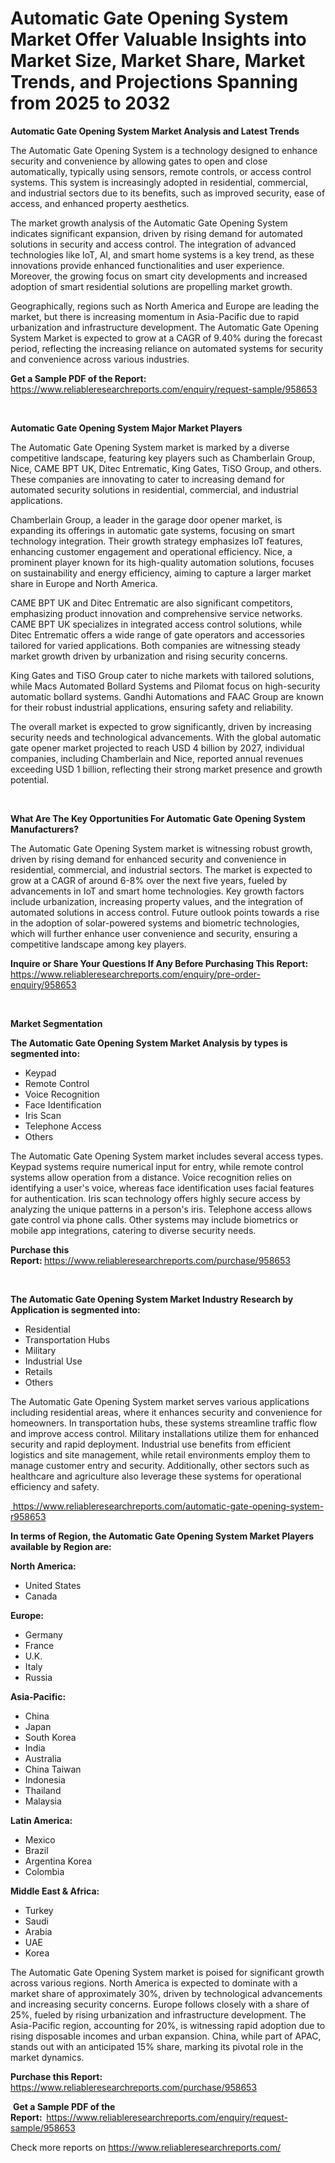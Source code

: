 <p><h1>Automatic Gate Opening System Market Offer Valuable Insights into Market Size, Market Share, Market Trends, and Projections Spanning from 2025 to 2032</h1></p><p><strong>Automatic Gate Opening System Market Analysis and Latest Trends</strong></p>
<p><p>The Automatic Gate Opening System is a technology designed to enhance security and convenience by allowing gates to open and close automatically, typically using sensors, remote controls, or access control systems. This system is increasingly adopted in residential, commercial, and industrial sectors due to its benefits, such as improved security, ease of access, and enhanced property aesthetics.</p><p>The market growth analysis of the Automatic Gate Opening System indicates significant expansion, driven by rising demand for automated solutions in security and access control. The integration of advanced technologies like IoT, AI, and smart home systems is a key trend, as these innovations provide enhanced functionalities and user experience. Moreover, the growing focus on smart city developments and increased adoption of smart residential solutions are propelling market growth.</p><p>Geographically, regions such as North America and Europe are leading the market, but there is increasing momentum in Asia-Pacific due to rapid urbanization and infrastructure development. The Automatic Gate Opening System Market is expected to grow at a CAGR of 9.40% during the forecast period, reflecting the increasing reliance on automated systems for security and convenience across various industries.</p></p>
<p><strong>Get a Sample PDF of the Report:&nbsp;</strong> <a href="https://www.reliableresearchreports.com/enquiry/request-sample/958653?utm_campaign=2185&utm_medium=2&utm_source=Github&utm_content=ia&utm_term=16022025&utm_id=automatic-gate-opening-system">https://www.reliableresearchreports.com/enquiry/request-sample/958653</a></p>
<p>&nbsp;</p>
<p><strong>Automatic Gate Opening System Major Market Players</strong></p>
<p><p>The Automatic Gate Opening System market is marked by a diverse competitive landscape, featuring key players such as Chamberlain Group, Nice, CAME BPT UK, Ditec Entrematic, King Gates, TiSO Group, and others. These companies are innovating to cater to increasing demand for automated security solutions in residential, commercial, and industrial applications.</p><p>Chamberlain Group, a leader in the garage door opener market, is expanding its offerings in automatic gate systems, focusing on smart technology integration. Their growth strategy emphasizes IoT features, enhancing customer engagement and operational efficiency. Nice, a prominent player known for its high-quality automation solutions, focuses on sustainability and energy efficiency, aiming to capture a larger market share in Europe and North America.</p><p>CAME BPT UK and Ditec Entrematic are also significant competitors, emphasizing product innovation and comprehensive service networks. CAME BPT UK specializes in integrated access control solutions, while Ditec Entrematic offers a wide range of gate operators and accessories tailored for varied applications. Both companies are witnessing steady market growth driven by urbanization and rising security concerns.</p><p>King Gates and TiSO Group cater to niche markets with tailored solutions, while Macs Automated Bollard Systems and Pilomat focus on high-security automatic bollard systems. Gandhi Automations and FAAC Group are known for their robust industrial applications, ensuring safety and reliability.</p><p>The overall market is expected to grow significantly, driven by increasing security needs and technological advancements. With the global automatic gate opener market projected to reach USD 4 billion by 2027, individual companies, including Chamberlain and Nice, reported annual revenues exceeding USD 1 billion, reflecting their strong market presence and growth potential.</p></p>
<p>&nbsp;</p>
<p><strong>What Are The Key Opportunities For Automatic Gate Opening System Manufacturers?</strong></p>
<p><p>The Automatic Gate Opening System market is witnessing robust growth, driven by rising demand for enhanced security and convenience in residential, commercial, and industrial sectors. The market is expected to grow at a CAGR of around 6-8% over the next five years, fueled by advancements in IoT and smart home technologies. Key growth factors include urbanization, increasing property values, and the integration of automated solutions in access control. Future outlook points towards a rise in the adoption of solar-powered systems and biometric technologies, which will further enhance user convenience and security, ensuring a competitive landscape among key players.</p></p>
<p><strong>Inquire or Share Your Questions If Any Before Purchasing This Report:</strong> <a href="https://www.reliableresearchreports.com/enquiry/pre-order-enquiry/958653?utm_campaign=2185&utm_medium=2&utm_source=Github&utm_content=ia&utm_term=16022025&utm_id=automatic-gate-opening-system">https://www.reliableresearchreports.com/enquiry/pre-order-enquiry/958653</a></p>
<p>&nbsp;</p>
<p><strong>Market Segmentation</strong></p>
<p><strong>The Automatic Gate Opening System Market Analysis by types is segmented into:</strong></p>
<p><ul><li>Keypad</li><li>Remote Control</li><li>Voice Recognition</li><li>Face Identification</li><li>Iris Scan</li><li>Telephone Access</li><li>Others</li></ul></p>
<p><p>The Automatic Gate Opening System market includes several access types. Keypad systems require numerical input for entry, while remote control systems allow operation from a distance. Voice recognition relies on identifying a user's voice, whereas face identification uses facial features for authentication. Iris scan technology offers highly secure access by analyzing the unique patterns in a person's iris. Telephone access allows gate control via phone calls. Other systems may include biometrics or mobile app integrations, catering to diverse security needs.</p></p>
<p><strong>Purchase this Report:&nbsp;</strong><a href="https://www.reliableresearchreports.com/purchase/958653?utm_campaign=2185&utm_medium=2&utm_source=Github&utm_content=ia&utm_term=16022025&utm_id=automatic-gate-opening-system">https://www.reliableresearchreports.com/purchase/958653</a></p>
<p>&nbsp;</p>
<p><strong>The Automatic Gate Opening System Market Industry Research by Application is segmented into:</strong></p>
<p><ul><li>Residential</li><li>Transportation Hubs</li><li>Military</li><li>Industrial Use</li><li>Retails</li><li>Others</li></ul></p>
<p><p>The Automatic Gate Opening System market serves various applications including residential areas, where it enhances security and convenience for homeowners. In transportation hubs, these systems streamline traffic flow and improve access control. Military installations utilize them for enhanced security and rapid deployment. Industrial use benefits from efficient logistics and site management, while retail environments employ them to manage customer entry and security. Additionally, other sectors such as healthcare and agriculture also leverage these systems for operational efficiency and safety.</p></p>
<p><a href="https://www.reliableresearchreports.com/automatic-gate-opening-system-r958653?utm_campaign=2185&utm_medium=2&utm_source=Github&utm_content=ia&utm_term=16022025&utm_id=automatic-gate-opening-system">&nbsp;https://www.reliableresearchreports.com/automatic-gate-opening-system-r958653</a></p>
<p><strong>In terms of Region, the Automatic Gate Opening System Market Players available by Region are:</strong></p>
<p>
    <p> <strong> North America: </strong>
        <ul>
            <li>United States</li>
            <li>Canada</li>
        </ul>
        </p> 
    <p> <strong> Europe: </strong>
        <ul>
            <li>Germany</li>
            <li>France</li>
            <li>U.K.</li>
            <li>Italy</li>
            <li>Russia</li>
        </ul>
        </p> 
    <p> <strong> Asia-Pacific: </strong>
        <ul>
            <li>China</li>
            <li>Japan</li>
            <li>South Korea</li>
            <li>India</li>
            <li>Australia</li>
            <li>China Taiwan</li>
            <li>Indonesia</li>
            <li>Thailand</li>
            <li>Malaysia</li>
        </ul>
        </p> 
    <p> <strong> Latin America: </strong>
        <ul>
            <li>Mexico</li>
            <li>Brazil</li>
            <li>Argentina Korea</li>
            <li>Colombia</li>
        </ul>
        </p> 
    <p> <strong> Middle East & Africa: </strong>
        <ul>
            <li>Turkey</li>
            <li>Saudi</li>
            <li>Arabia</li>
            <li>UAE</li>
            <li>Korea</li>
        </ul>
    </p>
    </p>
<p><p>The Automatic Gate Opening System market is poised for significant growth across various regions. North America is expected to dominate with a market share of approximately 30%, driven by technological advancements and increasing security concerns. Europe follows closely with a share of 25%, fueled by rising urbanization and infrastructure development. The Asia-Pacific region, accounting for 20%, is witnessing rapid adoption due to rising disposable incomes and urban expansion. China, while part of APAC, stands out with an anticipated 15% share, marking its pivotal role in the market dynamics.</p></p>
<p><strong>Purchase this Report: </strong><a href="https://www.reliableresearchreports.com/purchase/958653?utm_campaign=2185&utm_medium=2&utm_source=Github&utm_content=ia&utm_term=16022025&utm_id=automatic-gate-opening-system">https://www.reliableresearchreports.com/purchase/958653</a></p>
<p>&nbsp;<strong>Get a Sample PDF of the Report:&nbsp;&nbsp;</strong><a href="https://www.reliableresearchreports.com/enquiry/request-sample/958653?utm_campaign=2185&utm_medium=2&utm_source=Github&utm_content=ia&utm_term=16022025&utm_id=automatic-gate-opening-system">https://www.reliableresearchreports.com/enquiry/request-sample/958653</a></p>
<p><strong></strong></p>
<p>Check more reports on <a href="https://www.reliableresearchreports.com/?utm_campaign=2185&utm_medium=2&utm_source=Github&utm_content=ia&utm_term=16022025&utm_id=automatic-gate-opening-system">https://www.reliableresearchreports.com/</a></p>
